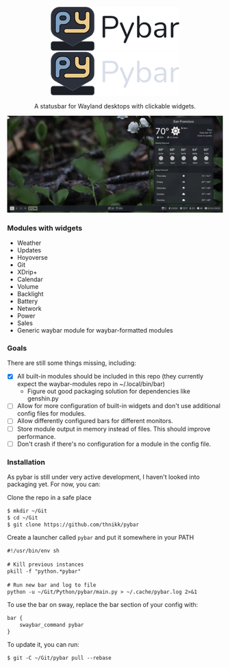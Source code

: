 <p align="center">
    <img width="300" src="assets/pybar-light.png#gh-light-mode-only" alt="Pybar">
    <img width="300" src="assets/pybar-dark.png#gh-dark-mode-only" alt="Pybar">
</p>

<p align="center">
    A statusbar for Wayland desktops with clickable widgets.
</p>

![Screenshot](assets/screenshot.png)

### Modules with widgets
- Weather
- Updates
- Hoyoverse
- Git
- XDrip+
- Calendar
- Volume
- Backlight
- Battery
- Network
- Power
- Sales
- Generic waybar module for waybar-formatted modules

### Goals
There are still some things missing, including:
- [x] All built-in modules should be included in this repo (they currently expect the waybar-modules repo in ~/.local/bin/bar)
    - Figure out good packaging solution for dependencies like genshin.py
- [ ] Allow for more configuration of built-in widgets and don't use additional config files for modules.
- [ ] Allow differently configured bars for different monitors.
- [ ] Store module output in memory instead of files. This should improve performance.
- [ ] Don't crash if there's no configuration for a module in the config file.

### Installation
As pybar is still under very active development, I haven't looked into packaging yet. For now, you can:

Clone the repo in a safe place

```
$ mkdir ~/Git
$ cd ~/Git
$ git clone https://github.com/thnikk/pybar
```

Create a launcher called `pybar` and put it somewhere in your PATH
```
#!/usr/bin/env sh

# Kill previous instances
pkill -f "python.*pybar"

# Run new bar and log to file
python -u ~/Git/Python/pybar/main.py > ~/.cache/pybar.log 2>&1
```

To use the bar on sway, replace the bar section of your config with:
```
bar {
    swaybar_command pybar
}
```

To update it, you can run:
```
$ git -C ~/Git/pybar pull --rebase
```
